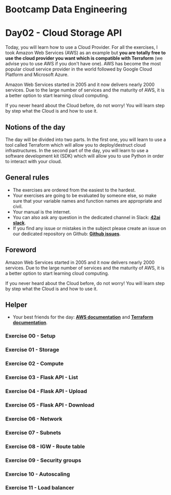 # Bootcamp Data Engineering

# Day02 - Cloud Storage API

Today, you will learn how to use a Cloud Provider. For all the exercises, I took Amazon Web Services (AWS) as an example but **you are totally free to use the cloud provider you want which is compatible with Terraform** (we advise you to use AWS if you don't have one). AWS has become the most popular cloud service provider in the world followed by Google Cloud Platform and Microsoft Azure.

Amazon Web Services started in 2005 and it now delivers nearly 2000 services. Due to the large number of services and the maturity of AWS, it is a better option to start learning cloud computing.

If you never heard about the Cloud before, do not worry! You will learn step by step what the Cloud is and how to use it.

## Notions of the day

The day will be divided into two parts. In the first one, you will learn to use a tool called Terraform which will allow you to deploy/destruct cloud infrastructures. In the second part of the day, you will learn to use a software development kit (SDK) which will allow you to use Python in order to interact with your cloud.

## General rules

* The exercises are ordered from the easiest to the hardest.
* Your exercises are going to be evaluated by someone else, so make sure that your variable names and function names are appropriate and civil. 
* Your manual is the internet.
* You can also ask any question in the dedicated channel in Slack: **[42ai slack](https://42-ai.slack.com)**.
* If you find any issue or mistakes in the subject please create an issue on our dedicated repository on Github:  **[Github issues](https://github.com/42-AI/bootcamp_data-engineering/issues)**.

## Foreword

Amazon Web Services started in 2005 and it now delivers nearly 2000 services. Due to the large number of services and the maturity of AWS, it is a better option to start learning cloud computing.

If you never heard about the Cloud before, do not worry! You will learn step by step what the Cloud is and how to use it.

## Helper 

* Your best friends for the day: **[AWS documentation](https://docs.aws.amazon.com/index.html)** and **[Terraform documentation](https://www.terraform.io/docs/index.html)**.

### Exercise 00 - Setup
### Exercise 01 - Storage
### Exercise 02 - Compute
### Exercise 03 - Flask API - List
### Exercise 04 - Flask API - Upload
### Exercise 05 - Flask API - Download
### Exercise 06 - Network
### Exercise 07 - Subnets
### Exercise 08 - IGW - Route table
### Exercise 09 - Security groups
### Exercise 10 - Autoscaling
### Exercise 11 - Load balancer
